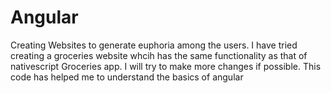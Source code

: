 # Angular
Creating Websites to generate euphoria among the users.
I have tried creating a groceries website whcih has the same functionality as that of nativescript Groceries app.
I will try to make more changes if possible.
This code has helped me to understand the basics of angular
